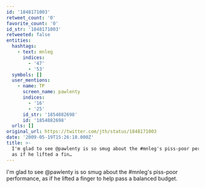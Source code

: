 ```yaml
---
id: '1848171003'
retweet_count: '0'
favorite_count: '0'
id_str: '1848171003'
retweeted: false
entities:
  hashtags:
    - text: mnleg
      indices:
        - '47'
        - '53'
  symbols: []
  user_mentions:
    - name: TP
      screen_name: pawlenty
      indices:
        - '16'
        - '25'
      id_str: '1854882698'
      id: '1854882698'
  urls: []
original_url: https://twitter.com/jth/status/1848171003
date: '2009-05-19T15:26:18.000Z'
title: >-
  I'm glad to see @pawlenty is so smug about the #mnleg's piss-poor performance,
  as if he lifted a fin…
---
```


I'm glad to see @pawlenty is so smug about the #mnleg's piss-poor performance, as if he lifted a finger to help pass a balanced budget.